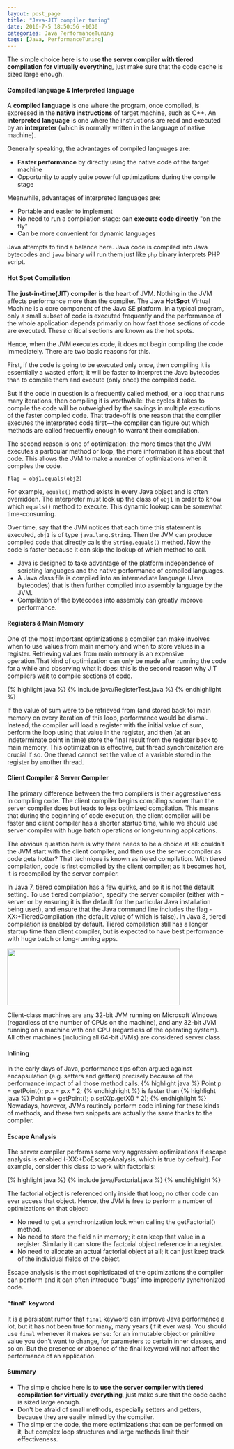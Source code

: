 ```yaml
--- 
layout: post_page
title: "Java-JIT compiler tuning" 
date: 2016-7-5 18:50:56 +1030 
categories: Java PerformanceTuning 
tags: [Java, PerformanceTuning] 
---
```

The simple choice here is to **use the server compiler with tiered compilation for virtually everything**, just make sure that the code cache is sized large enough.
<!--summary break-->

#### Compiled language & Interpreted language
A **compiled language** is one where the program, once compiled, is expressed in the **native instructions** of target machine, such as C++. An **interpreted language** is one where the instructions are read and executed by an **interpreter** (which is normally written in the language of native machine). 

Generally speaking, the advantages of compiled languages are:

* **Faster performance** by directly using the native code of the target machine
* Opportunity to apply quite powerful optimizations during the compile stage
 
Meanwhile, advantages of interpreted languages are:
  
* Portable and easier to implement
* No need to run a compilation stage: can **execute code directly** "on the fly"
* Can be more convenient for dynamic languages
 
Java attempts to find a balance here. Java code is compiled into Java bytecodes and `java` binary will run them just like `php` binary interprets PHP script. 

 
#### Hot Spot Compilation
The **just-in-time(JIT) compiler** is the heart of JVM. Nothing in the JVM affects performance more than the compiler. The Java **HotSpot** Virtual Machine is a core component of the Java SE platform. In a typical program, only a small subset of code is executed frequently and the performance of the whole application depends primarily on how fast those sections of code are executed. These critical sections are known as the hot spots.

Hence, when the JVM executes code, it does not begin compiling the code immediately. There are two basic reasons for this. 

First, if the code is going to be executed only once, then compiling it is essentially a wasted effort; it will be faster to interpret the Java bytecodes than to compile them and execute (only once) the compiled code.

But if the code in question is a frequently called method, or a loop that runs many iterations, then compiling it is worthwhile: the cycles it takes to compile the code will be outweighed by the savings in multiple executions of the faster compiled code. That trade-off is one reason that the compiler executes the interpreted code first—the compiler can figure out which methods are called frequently enough to warrant their compilation.

The second reason is one of optimization: the more times that the JVM executes a particular method or loop, the more information it has about that code. This allows the JVM to make a number of optimizations when it compiles the code.

`flag = obj1.equals(obj2)` 

For example, `equals()` method exists in every Java object and is often overridden. The interpreter must look up the class of `obj1` in order to know which `equals()` method to execute. This dynamic lookup can be somewhat time-consuming.

Over time, say that the JVM notices that each time this statement is executed, `obj1` is of type `java.lang.String`. Then the JVM can produce compiled code that directly calls the `String.equals()` method. Now the code is faster because it can skip the lookup of which method to call.

* Java is designed to take advantage of the platform independence of scripting languages and the native performance of compiled languages.
* A Java class file is compiled into an intermediate language (Java bytecodes) that is then further compiled into assembly language by the JVM.
* Compilation of the bytecodes into assembly can greatly improve performance.

#### Registers & Main Memory
One of the most important optimizations a compiler can make involves when to use values from main memory and when to store values in a register. Retrieving values from main memory is an expensive operation.That kind of optimization can only be made after running the code for a while and observing what it does: this is the second reason why JIT compilers wait to compile sections of code.

{% highlight java %}
{% include java/RegisterTest.java %}
{% endhighlight %}

If the value of sum were to be retrieved from (and stored back to) main memory on every iteration of this loop, performance would be dismal. Instead, the compiler will load a register with the initial value of sum, perform the loop using that value in the register, and then (at an indeterminate point in time) store the final result from the register back to main memory.
This optimization is effective, but thread synchronization are crucial if so. One thread cannot set the value of a variable stored in the register by another thread.

#### Client Compiler & Server Compiler
The primary difference between the two compilers is their aggressiveness in compiling code. The client compiler begins compiling sooner than the server compiler does but leads to less optimized compilation. This means that during the beginning of code execution, the client compiler will be faster and client compiler has a shorter startup time, while we should use server compiler with huge batch operations or long-running applications. 

The obvious question here is why there needs to be a choice at all: couldn’t the JVM start with the client compiler, and then use the server compiler as code gets hotter? That technique is known as tiered compilation. With tiered compilation, code is first compiled by the client compiler; as it becomes hot, it is recompiled by the server compiler.

In Java 7, tiered compilation has a few quirks, and so it is not the default setting. To use tiered compilation, specify the server compiler (either with -server or by ensuring it is the default for the particular Java installation being used), and ensure that the Java command line includes the flag -XX:+TieredCompilation (the default value of which is false). In Java 8, tiered compilation is enabled by default. Tiered compilation still has a longer startup time than client compiler, but is expected to have best performance with huge batch or long-running apps.

<img src="https://cmudream.files.wordpress.com/2016/07/throughput_of_server_applications.png" width="396" height="130" />

Client-class machines are any 32-bit JVM running on Microsoft Windows (regardless of the number of CPUs on the machine), and any 32-bit JVM running on a machine with one CPU (regardless of the operating system). All other machines (including all 64-bit JVMs) are considered server class.

#### Inlining
In the early days of Java, performance tips often argued against encapsulation (e.g. setters and getters) precisely because of the performance impact of all those method calls.
{% highlight java %}
Point p = getPoint();
p.x = p.x * 2;
{% endhighlight %}
is faster than
{% highlight java %}
Point p = getPoint();
p.setX(p.getX() * 2);
{% endhighlight %}
Nowadays, however, JVMs routinely perform code inlining for these kinds of methods, and these two snippets are actually the same thanks to the compiler.

#### Escape Analysis
The server compiler performs some very aggressive optimizations if escape analysis is enabled (-XX:+DoEscapeAnalysis, which is true by default). For example, consider this class to work with factorials:

{% highlight java %}
{% include java/Factorial.java %}
{% endhighlight %}

The factorial object is referenced only inside that loop; no other code can ever access that object. Hence, the JVM is free to perform a number of optimizations on that object:

* No need to get a synchronization lock when calling the getFactorial() method.
* No need to store the field n in memory; it can keep that value in a register. Similarly
it can store the factorial object reference in a register.
* No need to allocate an actual factorial object at all; it can just keep track of the individual fields of the object.

Escape analysis is the most sophisticated of the optimizations the compiler can perform and it can often introduce “bugs” into improperly synchronized code.

#### "final" keyword

It is a persistent rumor that `final` keyword can improve Java performance a lot, but it has not been true for many, many years (if it ever was). You should use `final` whenever it makes sense: for an immutable object or primitive value you don’t want to change, for parameters to certain inner classes, and so on. But the presence or absence of the final keyword will not affect the performance of an application.

#### Summary

* The simple choice here is to **use the server compiler with tiered compilation for virtually everything**, just make sure that the code cache is sized large enough.
* Don't be afraid of small methods, especially setters and getters, because they are easily inlined by the compiler.
* The simpler the code, the more optimizations that can be performed on it, but complex loop structures and large methods limit their effectiveness.



